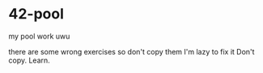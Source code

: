 # 42-pool
my pool work uwu 

there are some wrong exercises so don't copy them I'm lazy to fix it
Don't copy. Learn.
